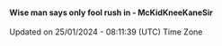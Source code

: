 #### Wise man says only fool rush in - McKidKneeKaneSir
Updated on 25/01/2024 - 08:11:39 (UTC) Time Zone
